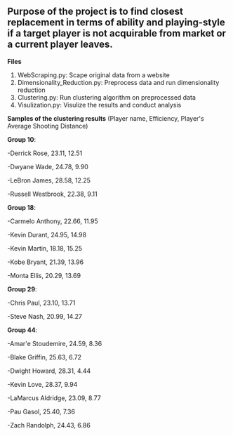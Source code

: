 ## Purpose of the project is to find closest replacement in terms of ability and playing-style if a target player is not acquirable from market or a current player leaves.

**Files**   
1. WebScraping.py: Scape original data from a website
2. Dimensionality_Reduction.py: Preprocess data and run dimensionality reduction
3. Clustering.py: Run clustering algorithm on preprocessed data
4. Visulization.py: Visulize the results and conduct analysis


**Samples of the clustering results** 
(Player name, Efficiency, Player's Average Shooting Distance)

**Group 10**:

-Derrick Rose, 23.11, 12.51

-Dwyane Wade, 24.78, 9.90

-LeBron James, 28.58, 12.25

-Russell Westbrook, 22.38, 9.11


**Group 18**:

-Carmelo Anthony, 22.66, 11.95

-Kevin Durant, 24.95, 14.98

-Kevin Martin, 18.18, 15.25

-Kobe Bryant, 21.39, 13.96

-Monta Ellis, 20.29, 13.69

**Group 29**:

-Chris Paul, 23.10, 13.71

-Steve Nash, 20.99, 14.27

**Group 44**:

-Amar'e Stoudemire, 24.59, 8.36

-Blake Griffin, 25.63, 6.72

-Dwight Howard, 28.31, 4.44

-Kevin Love, 28.37, 9.94

-LaMarcus Aldridge, 23.09, 8.77

-Pau Gasol, 25.40, 7.36

-Zach Randolph, 24.43, 6.86
